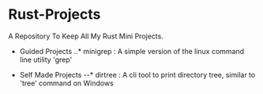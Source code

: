 # Rust-Projects
A Repository To Keep All My Rust Mini Projects.

- Guided Projects
..* minigrep : A simple version of the linux command line utility 'grep'

- Self Made Projects
--* dirtree : A cli tool to print directory tree, similar to 'tree' command on Windows
